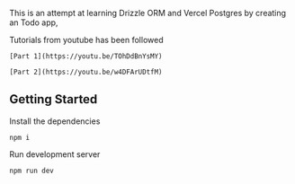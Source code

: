 This is an attempt at learning Drizzle ORM and Vercel Postgres by creating an Todo app,

Tutorials from youtube has been followed

    [Part 1](https://youtu.be/TOhDdBnYsMY)

    [Part 2](https://youtu.be/w4DFArUDtfM)

## Getting Started

Install the dependencies
```
npm i
```

Run development server
```
npm run dev
```
